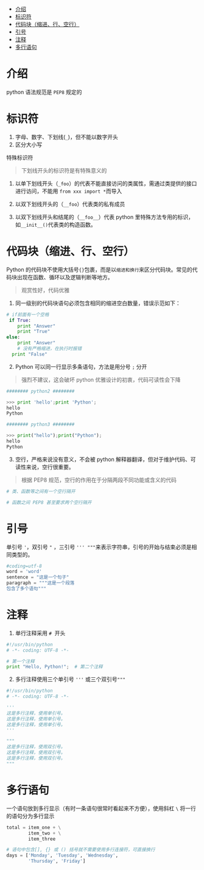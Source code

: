 <!--ts-->

- [介绍](#介绍)
- [标识符](#标识符)
- [代码块（缩进、行、空行）](#代码块缩进行空行)
- [引号](#引号)
- [注释](#注释)
- [多行语句](#多行语句)

<!-- Added by: edy, at: 2023年 2月 3日 星期五 15时36分31秒 CST -->

<!--te-->

# 介绍

python 语法规范是 `PEP8` 规定的

# 标识符

1. 字母、数字、下划线(`_`)，但不能以数字开头
2. 区分大小写

特殊标识符

> 下划线开头的标识符是有特殊意义的

1. 以单下划线开头（`​_foo`​）的代表不能直接访问的类属性，需通过类提供的接口进行访问，不能用 `​from xxx import *`而导入

2. 以双下划线开头的（`​__foo`​）代表类的私有成员

3. 以双下划线开头和结尾的（​`__foo__`​）代表 python 里特殊方法专用的标识，如`​__init__()`​ 代表类的构造函数。

# 代码块（缩进、行、空行）

Python 的代码块不使用大括号`{}`包裹，而是以`缩进和换行`来区分代码块。常见的代码块出现在函数、循环以及逻辑判断等地方。

> 观赏性好，代码优雅

1. 同一级别的代码块语句必须包含相同的缩进空白数量，错误示范如下：

```python
# if前面有一个空格
 if True:
    print "Answer"
    print "True"
else:
    print "Answer"
    # 没有严格缩进，在执行时报错
  print "False"
```

2. Python 可以同一行显示多条语句，方法是用分号 `;` 分开

> 强烈不建议，这会破坏 python 优雅设计的初衷，代码可读性会下降

```python
######## python2 ########

>>> print 'hello';print 'Python';
hello
Python

######## python3 ########

>>> print("hello");print("Python");
hello
Python
```

3. 空行，严格来说没有意义，不会被 python 解释器翻译，但对于维护代码、可读性来说，空行很重要。

> 根据 PEP8 规范，空行的作用在于分隔两段不同功能或含义的代码

```python
# 类、函数等之间有一个空行隔开

# 函数之间 PEP8 甚至要求两个空行隔开
```

# 引号

单引号 `'`​，双引号 `"` ​，三引号 `​''' """`​ 来表示字符串，引号的开始与结束必须是相同类型的。

```python
#coding=utf-8
word = 'word'
sentence = "这是一个句子"
paragraph = """这是一个段落
包含了多个语句"""
```

# 注释

1. 单行注释采用 ​`#` ​ 开头

```python
#!/usr/bin/python
# -*- coding: UTF-8 -*-

# 第一个注释
print "Hello, Python!";  # 第二个注释
```

2. 多行注释使用三个单引号 `​'''`​ 或三个双引号 ​`"""​`

```python
#!/usr/bin/python
# -*- coding: UTF-8 -*-

'''
这是多行注释，使用单引号。
这是多行注释，使用单引号。
这是多行注释，使用单引号。
'''

"""
这是多行注释，使用双引号。
这是多行注释，使用双引号。
这是多行注释，使用双引号。
"""
```

# 多行语句

一个语句放到多行显示（有时一条语句很常时看起来不方便），使用斜杠 `​\`​ 将一行的语句分为多行显示

```python
total = item_one + \
        item_two + \
        item_three

# 语句中包含​[]​,​ {} ​或 ​()​ 括号就不需要使用多行连接符，可直接换行
days = ['Monday', 'Tuesday', 'Wednesday',
        'Thursday', 'Friday']
```
